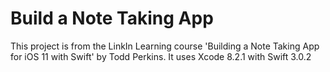# Build a Note Taking App
This project is from the LinkIn Learning course 'Building a Note Taking App for iOS 11 with Swift' by Todd Perkins. It uses Xcode 8.2.1 with Swift 3.0.2
